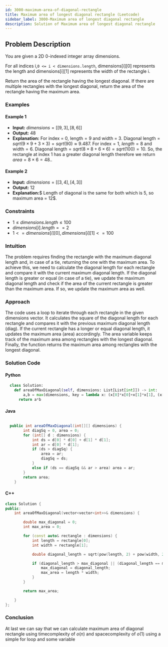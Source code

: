 ```yaml
---
id: 3000-maximum-area-of-diagonal-rectangle
title: Maximum area of longest diagonal rectangle (Leetcode)
sidebar_label: 3000-Maximum area of longest diagonal rectangle
description: Solution of Maximum area of longest diagonal rectangle
---
```



## Problem Description

You are given a 2D 0-indexed integer array dimensions.

For all indices i,`0 <= i < dimensions.length`, dimensions[i][0] represents the length and dimensions[i][1] represents the width of the rectangle i.

Return the area of the rectangle having the longest diagonal. If there are multiple rectangles with the longest diagonal, return the area of the rectangle having the maximum area.

### Examples

#### Example 1

- **Input:** $dimensions = [[9,3],[8,6]]$
- **Output:** $48$
- **Explanation:** For index = $0$, $\text{length} = 9$ and width = $3$. $\text{Diagonal length} = sqrt(9 \times 9 + 3 \times 3) = sqrt(90) ≈ 9.487$.
  For $\text{index} = 1$, $length = 8$ and $\text{width} = 6$. $\text{Diagonal length} = sqrt(8 \times 8 + 6 \times 6) = sqrt(100) = 10$.
  So, the rectangle at index 1 has a greater diagonal length therefore we return $area = 8 \times 6 = 48..$

#### Example 2

- **Input:** $dimensions = [[3,4],[4,3]]$
- **Output:** $12$
- **Explanation:**$ Length of diagonal is the same for both which is 5, so maximum area = 12$.

### Constraints

- $1 \leq  dimensions.length \leq 100$
- $dimensions[i].length == 2$
- $1 <= dimensions[i][0], dimensions[i][1] <= 100$

### Intuition

The problem requires finding the rectangle with the maximum diagonal length and, in case of a tie, returning the one with the maximum area.
To achieve this, we need to calculate the diagonal length for each rectangle and compare it with the current maximum diagonal length.
If the diagonal length is greater or equal (in case of a tie), we update the maximum diagonal length and check if the area of the current rectangle is greater than the maximum area. If so, we update the maximum area as well.

### Approach

The code uses a loop to iterate through each rectangle in the given dimensions vector.
It calculates the square of the diagonal length for each rectangle and compares it with the previous maximum diagonal length (diag).
If the current rectangle has a longer or equal diagonal length, it updates the maximum area (area) accordingly.
The area variable keeps track of the maximum area among rectangles with the longest diagonal.
Finally, the function returns the maximum area among rectangles with the longest diagonal.

### Solution Code

#### Python

```py
  class Solution:
    def areaOfMaxDiagonal(self, dimensions: List[List[int]]) -> int:
        a,b = max(dimensions, key = lambda x: (x[0]*x[0]+x[1]*x[1], (x[0]*x[1])))
      return a*b
```

#### Java

```java

  public int areaOfMaxDiagonal(int[][] dimensions) {
        int diagSq = 0, area = 0;
        for (int[] d : dimensions) {
            int ds = d[0] * d[0] + d[1] * d[1];
            int ar = d[0] * d[1];
            if (ds > diagSq) {
                area = ar;
                diagSq = ds;
            }
            else if (ds == diagSq && ar > area) area = ar;
        }
        return area;
    }
```

#### C++

```cpp
class Solution {
public:
    int areaOfMaxDiagonal(vector<vector<int>>& dimensions) {

        double max_diagonal = 0;
        int max_area = 0;

        for (const auto& rectangle : dimensions) {
            int length = rectangle[0];
            int width = rectangle[1];

            double diagonal_length = sqrt(pow(length, 2) + pow(width, 2));

            if (diagonal_length > max_diagonal || (diagonal_length == max_diagonal && length * width > max_area)) {
                max_diagonal = diagonal_length;
                max_area = length * width;
            }
        }

        return max_area;

    }
};
```

### Conclusion

At last we can say that we can calculate maximum area of diagonal rectangle using timecomplexity of $o(n)$ and spacecomplexity of $o(1)$ using a simple for loop and some variable
